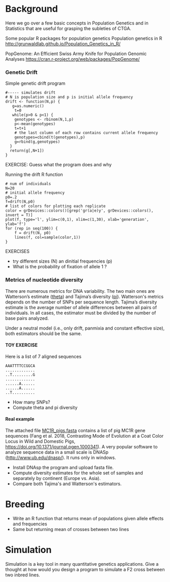 # Background

Here we go over a few basic concepts in Population Genetics and in Statistics that are useful for grasping the subleties of CTGA.

Some popular R packages for population genetics
Population genetics in R
http://grunwaldlab.github.io/Population_Genetics_in_R/

PopGenome: An Efficient Swiss Army Knife for Population Genomic Analyses
https://cran.r-project.org/web/packages/PopGenome/

### Genetic Drift
Simple genetic drift program
 
    #----- simulates drift
    # N is population size and p is initial allele frequency
    drift <- function(N,p) {
       g=as.numeric()
        t=0
       while(p>0 & p<1) {
        genotypes <- rbinom(N,1,p)
        p<-mean(genotypes)
        t=t+1
        # the last column of each row contains current allele frequency
        genotypes=cbind(t(genotypes),p)
        g=rbind(g,genotypes)
      }
      return(g[,N+1])
    }


EXERCISE: Guess what the program does and why

Running the drift R function

    # num of individuals
    N=20
    # initial allele frequency
    p0=.2
    f=drift(N,p0)
    # list of colors for plotting each replicate
    color = grDevices::colors()[grep('gr(a|e)y', grDevices::colors(), invert = T)]
    plot(f, type='l', ylim=c(0,1), xlim=c(1,30), xlab='generation', ylab='f')
    for (rep in seq(100)) {
        f = drift(N, p0)
        lines(f, col=sample(color,1))
    }
    
EXERCISES 
- try different sizes (N) an dinitial frequencies (p)
- What is the probability of fixation of allele 1 ?

### Metrics of nucleotide diversity

There are numerous metrics for DNA variability. The two main ones are Watterson’s estimate ([theta](https://en.wikipedia.org/wiki/Watterson_estimator)) and Tajima’s diversity ([pi](https://en.wikipedia.org/wiki/Nucleotide_diversity)). Watterson's metrics depends on the number of SNPs per sequence length. Tajima’s diversity estimate is the average number of allele differences between all pairs of individuals. In all cases, the estimator must be divided by the number of base pairs analyzed.

Under a neutral model (i.e., only drift, panmixia and constant effective size), both estimators should be the same.
  
#### TOY EXERCISE
Here is a list of 7 aligned sequences

    AAATTTTCCGGCA
    .............
    ..T.........G
    .............
    ......A......
    ......A......
    ..T..........
    
-	How 	many SNPs?
-	Compute theta and pi diversity

#### Real example

The attached file [MC1R_pigs.fasta](https://github.com/miguelperezenciso/CTGAcourse/blob/master/Chapter1_Background/MC1R_Pigs_aligned.fasta) contains a list of pig MC1R gene sequences (Fang et al. 2018, Contrasting Mode of Evolution at a Coat Color Locus in Wild and Domestic Pigs, https://doi.org/10.1371/journal.pgen.1000341). A very popular software to analyze sequence data in a small scale is DNASp (http://www.ub.edu/dnasp/). It runs only in windows.

- Install DNAsp the program and upload fasta file.
- Compute diversity estimates for the whole set of samples and separately by continent (Europe vs. Asia). 
- Compare both Tajima's and Watterson's estimators.

# Breeding

- Write an R function that returns mean of populations given allele effects and frequencies
- Same but returning mean of crosses between two lines

# Simulation
Simulation is a key tool in many quantitative genetics applications. Give a thought at how would you design a program to simulate a F2 cross between two inbred lines.
